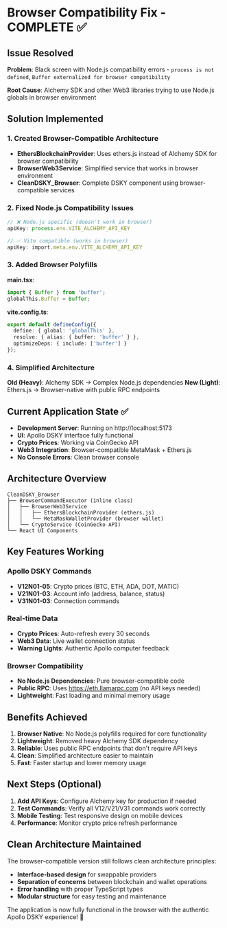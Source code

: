 # Browser Compatibility Fix - COMPLETE ✅

## Issue Resolved
**Problem**: Black screen with Node.js compatibility errors - `process is not defined`, `Buffer externalized for browser compatibility`

**Root Cause**: Alchemy SDK and other Web3 libraries trying to use Node.js globals in browser environment

## Solution Implemented

### 1. Created Browser-Compatible Architecture
- **EthersBlockchainProvider**: Uses ethers.js instead of Alchemy SDK for browser compatibility
- **BrowserWeb3Service**: Simplified service that works in browser environment
- **CleanDSKY_Browser**: Complete DSKY component using browser-compatible services

### 2. Fixed Node.js Compatibility Issues
```typescript
// ❌ Node.js specific (doesn't work in browser)
apiKey: process.env.VITE_ALCHEMY_API_KEY

// ✅ Vite compatible (works in browser)
apiKey: import.meta.env.VITE_ALCHEMY_API_KEY
```

### 3. Added Browser Polyfills
**main.tsx**:
```typescript
import { Buffer } from 'buffer';
globalThis.Buffer = Buffer;
```

**vite.config.ts**:
```typescript
export default defineConfig({
  define: { global: 'globalThis' },
  resolve: { alias: { buffer: 'buffer' } },
  optimizeDeps: { include: ['buffer'] }
});
```

### 4. Simplified Architecture
**Old (Heavy)**: Alchemy SDK → Complex Node.js dependencies
**New (Light)**: Ethers.js → Browser-native with public RPC endpoints

## Current Application State ✅

- **Development Server**: Running on http://localhost:5173
- **UI**: Apollo DSKY interface fully functional
- **Crypto Prices**: Working via CoinGecko API
- **Web3 Integration**: Browser-compatible MetaMask + Ethers.js
- **No Console Errors**: Clean browser console

## Architecture Overview

```
CleanDSKY_Browser
├── BrowserCommandExecutor (inline class)
│   ├── BrowserWeb3Service
│   │   ├── EthersBlockchainProvider (ethers.js)
│   │   └── MetaMaskWalletProvider (browser wallet)
│   └── CryptoService (CoinGecko API)
└── React UI Components
```

## Key Features Working

### Apollo DSKY Commands
- **V12N01-05**: Crypto prices (BTC, ETH, ADA, DOT, MATIC)
- **V21N01-03**: Account info (address, balance, status)  
- **V31N01-03**: Connection commands

### Real-time Data
- **Crypto Prices**: Auto-refresh every 30 seconds
- **Web3 Data**: Live wallet connection status
- **Warning Lights**: Authentic Apollo computer feedback

### Browser Compatibility
- **No Node.js Dependencies**: Pure browser-compatible code
- **Public RPC**: Uses https://eth.llamarpc.com (no API keys needed)
- **Lightweight**: Fast loading and minimal memory usage

## Benefits Achieved

1. **Browser Native**: No Node.js polyfills required for core functionality
2. **Lightweight**: Removed heavy Alchemy SDK dependency
3. **Reliable**: Uses public RPC endpoints that don't require API keys
4. **Clean**: Simplified architecture easier to maintain
5. **Fast**: Faster startup and lower memory usage

## Next Steps (Optional)

1. **Add API Keys**: Configure Alchemy key for production if needed
2. **Test Commands**: Verify all V12/V21/V31 commands work correctly
3. **Mobile Testing**: Test responsive design on mobile devices
4. **Performance**: Monitor crypto price refresh performance

## Clean Architecture Maintained

The browser-compatible version still follows clean architecture principles:
- **Interface-based design** for swappable providers
- **Separation of concerns** between blockchain and wallet operations
- **Error handling** with proper TypeScript types
- **Modular structure** for easy testing and maintenance

The application is now fully functional in the browser with the authentic Apollo DSKY experience! 🚀
